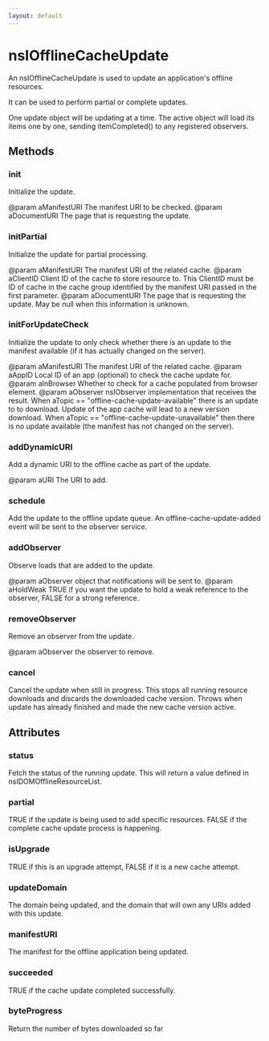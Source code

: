 ```yaml
---
layout: default
---
```


# nsIOfflineCacheUpdate #

An nsIOfflineCacheUpdate is used to update an application's offline
resources.

It can be used to perform partial or complete updates.

One update object will be updating at a time.  The active object will
load its items one by one, sending itemCompleted() to any registered
observers.


## Methods ##

### init ###

Initialize the update.

@param aManifestURI
       The manifest URI to be checked.
@param aDocumentURI
       The page that is requesting the update.


### initPartial ###

Initialize the update for partial processing. 

@param aManifestURI
       The manifest URI of the related cache.
@param aClientID
       Client  ID of the cache to store resource to. This ClientID
       must be ID of cache in the cache group identified by
       the manifest URI passed in the first parameter.
@param aDocumentURI
       The page that is requesting the update. May be null 
       when this information is unknown.


### initForUpdateCheck ###

Initialize the update to only check whether there is an update
to the manifest available (if it has actually changed on the server).

@param aManifestURI
       The manifest URI of the related cache.
@param aAppID
       Local ID of an app (optional) to check the cache update for.
@param aInBrowser
       Whether to check for a cache populated from browser element.
@param aObserver
       nsIObserver implementation that receives the result.
       When aTopic == "offline-cache-update-available" there is an update to
       to download. Update of the app cache will lead to a new version
       download.
       When aTopic == "offline-cache-update-unavailable" then there is no
       update available (the manifest has not changed on the server).


### addDynamicURI ###

Add a dynamic URI to the offline cache as part of the update.

@param aURI
       The URI to add.


### schedule ###

Add the update to the offline update queue.  An offline-cache-update-added
event will be sent to the observer service.


### addObserver ###

Observe loads that are added to the update.

@param aObserver
       object that notifications will be sent to.
@param aHoldWeak
       TRUE if you want the update to hold a weak reference to the
       observer, FALSE for a strong reference.


### removeObserver ###

Remove an observer from the update.

@param aObserver
       the observer to remove.


### cancel ###

Cancel the update when still in progress. This stops all running resource
downloads and discards the downloaded cache version. Throws when update
has already finished and made the new cache version active.


## Attributes ##

### status ###

Fetch the status of the running update.  This will return a value
defined in nsIDOMOfflineResourceList.


### partial ###

TRUE if the update is being used to add specific resources.
FALSE if the complete cache update process is happening.


### isUpgrade ###

TRUE if this is an upgrade attempt, FALSE if it is a new cache
attempt.


### updateDomain ###

The domain being updated, and the domain that will own any URIs added
with this update.


### manifestURI ###

The manifest for the offline application being updated.


### succeeded ###

TRUE if the cache update completed successfully.


### byteProgress ###

Return the number of bytes downloaded so far


